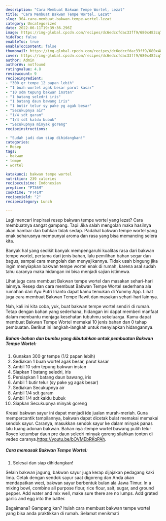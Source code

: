 ```yaml
---
description: "Cara Membuat Bakwan Tempe Wortel, Lezat"
title: "Cara Membuat Bakwan Tempe Wortel, Lezat"
slug: 304-cara-membuat-bakwan-tempe-wortel-lezat
category: Uncategorized
date: 2022-06-11T19:39:36.296Z
image: https://img-global.cpcdn.com/recipes/dc6edccfdac33ff9/680x482cq70/bakwan-tempe-wortel-foto-resep-utama.jpg
hideToc: false
enableToc: true
enableTocContent: false
thumbnail: https://img-global.cpcdn.com/recipes/dc6edccfdac33ff9/680x482cq70/bakwan-tempe-wortel-foto-resep-utama.jpg
cover: https://img-global.cpcdn.com/recipes/dc6edccfdac33ff9/680x482cq70/bakwan-tempe-wortel-foto-resep-utama.jpg
author: Admin
authorAv: notfound
ratingvalue: 4.8
reviewcount: 9
recipeingredient:
- "300 gr tempe 12 papan lebih"
- "1 buah wortel agak besar parut kasar"
- "10 sdm tepung bakwan instan"
- "1 batang seledri iris"
- "1 batang daun bawang iris"
- "1 butir telur sy pake yg agak besar"
- "Secukupnya air"
- "1/4 sdt garam"
- "1/4 sdt kaldu bubuk"
- "Secukupnya minyak goreng"
recipeinstructions:

- "Sudah jadi dan siap dihidangkan!"
categories:
- Resep
tags:
- bakwan
- tempe
- wortel

katakunci: bakwan tempe wortel 
nutrition: 239 calories
recipecuisine: Indonesian
preptime: "PT36M"
cooktime: "PT41M"
recipeyield: "2"
recipecategory: Lunch

---
```



Lagi mencari inspirasi resep bakwan tempe wortel yang lezat? Cara membuatnya sangat gampang. Tapi Jika salah mengolah maka hasilnya akan hambar dan bahkan tidak sedap. Padahal bakwan tempe wortel yang enak seharusnya mempunyai aroma dan rasa yang bisa memancing selera kita.


Banyak hal yang sedikit banyak mempengaruhi kualitas rasa dari bakwan tempe wortel, pertama dari jenis bahan, lalu pemilihan bahan segar dan bagus, sampai cara mengolah dan menyajikannya. Tidak usah bingung jika ingin menyiapkan bakwan tempe wortel enak di rumah, karena asal sudah tahu caranya maka hidangan ini bisa menjadi sajian istimewa.

Lihat juga cara membuat Bakwan tempe wortel dan masakan sehari-hari lainnya. Resep dan cara membuat Bakwan Tempe Wortel sederhana ala rumahan dari Ayu Putri Irianto dapat kamu temukan di Yummy App. Lihat juga cara membuat Bakwan Tempe Rawit dan masakan sehari-hari lainnya.


Nah, kali ini kita coba, yuk, buat bakwan tempe wortel sendiri di rumah. Tetap dengan bahan yang sederhana, hidangan ini dapat memberi manfaat dalam membantu menjaga kesehatan tubuhmu sekeluarga. Kamu dapat membuat Bakwan Tempe Wortel memakai 10 jenis bahan dan 0 tahap pembuatan. Berikut ini langkah-langkah untuk menyiapkan hidangannya.

<!--inarticleads1-->

##### Bahan-bahan dan bumbu yang dibutuhkan untuk pembuatan Bakwan Tempe Wortel:

1. Gunakan 300 gr tempe (1/2 papan lebih)
1. Sediakan 1 buah wortel agak besar, parut kasar
1. Ambil 10 sdm tepung bakwan instan
1. Siapkan 1 batang seledri, iris
1. Persiapkan 1 batang daun bawang, iris
1. Ambil 1 butir telur (sy pake yg agak besar)
1. Sediakan Secukupnya air
1. Ambil 1/4 sdt garam
1. Ambil 1/4 sdt kaldu bubuk
1. Siapkan Secukupnya minyak goreng


Kreasi bakwan sayur ini dapat menjadi ide jualan murah-meriah. Guna mempercantik tampilannya, bakwan dapat dicetak bulat memakai memakai sendok sayur. Caranya, masukkan sendok sayur ke dalam minyak panas lalu tuang adonan bakwan. Bahan nya :tempe wortel bawang putih telur Royco ketumbar daun pre daun seledri minyak goreng silahkan tonton di vedeo caranya.https://youtu.be/bOVMEbRKqPAh. 

<!--inarticleads2-->

##### Cara memasak Bakwan Tempe Wortel:


1. Selesai dan siap dihidangkan!

Selain bakwan jagung, bakwan sayur juga kerap dijajakan pedagang kaki lima. Cetak dengan sendok sayur saat digoreng dan Anda akan mendapatkan weci, bakwan sayur berbentuk bulan ala Jawa Timur. In a mixing bowl, combine all purpose flour, rice flour, salt, sugar, and ground pepper. Add water and mix well, make sure there are no lumps. Add grated garlic and egg into the batter. 

Bagaimana? Gampang kan? Itulah cara membuat bakwan tempe wortel yang bisa anda praktikkan di rumah. Selamat menikmati
